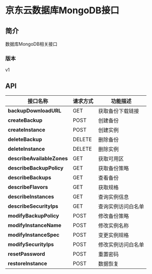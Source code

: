 # 京东云数据库MongoDB接口


## 简介
数据库MongoDB相关接口


### 版本
v1


## API
|接口名称|请求方式|功能描述|
|---|---|---|
|**backupDownloadURL**|GET|获取备份下载链接|
|**createBackup**|POST|创建备份|
|**createInstance**|POST|创建实例|
|**deleteBackup**|DELETE|删除备份|
|**deleteInstance**|DELETE|删除实例|
|**describeAvailableZones**|GET|获取可用区|
|**describeBackupPolicy**|GET|获取备份策略|
|**describeBackups**|GET|查看备份|
|**describeFlavors**|GET|获取规格|
|**describeInstances**|GET|查询实例信息|
|**describeSecurityIps**|GET|查询实例访问白名单|
|**modifyBackupPolicy**|POST|修改备份策略|
|**modifyInstanceName**|POST|修改实例名称|
|**modifyInstanceSpec**|POST|变更实例规格|
|**modifySecurityIps**|POST|修改实例访问白名单|
|**resetPassword**|POST|重置密码|
|**restoreInstance**|POST|数据恢复|
